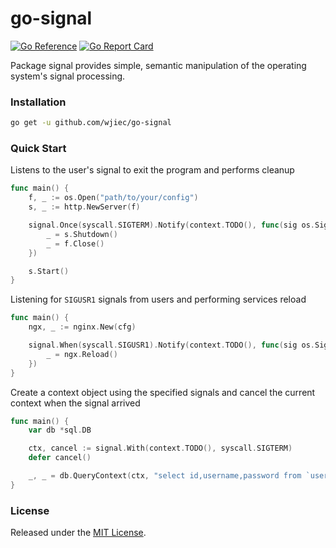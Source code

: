 # go-signal
[![Go Reference](https://pkg.go.dev/badge/github.com/wjiec/go-signal.svg)](https://pkg.go.dev/github.com/wjiec/go-signal)
[![Go Report Card](https://goreportcard.com/badge/github.com/wjiec/go-signal)](https://goreportcard.com/report/github.com/wjiec/go-signal)

Package signal provides simple, semantic manipulation of the operating system's signal processing.


### Installation

```bash
go get -u github.com/wjiec/go-signal
```


### Quick Start

Listens to the user's signal to exit the program and performs cleanup
```go
func main() {
	f, _ := os.Open("path/to/your/config")
	s, _ := http.NewServer(f)

	signal.Once(syscall.SIGTERM).Notify(context.TODO(), func(sig os.Signal) {
		_ = s.Shutdown()
		_ = f.Close()
	})

	s.Start()
}
```

Listening for `SIGUSR1` signals from users and performing services reload
```go
func main() {
	ngx, _ := nginx.New(cfg)

	signal.When(syscall.SIGUSR1).Notify(context.TODO(), func(sig os.Signal) {
		_ = ngx.Reload()
	})
}
```

Create a context object using the specified signals and cancel the current context when the signal arrived
```go
func main() {
    var db *sql.DB

	ctx, cancel := signal.With(context.TODO(), syscall.SIGTERM)
	defer cancel()

	_, _ = db.QueryContext(ctx, "select id,username,password from `user`")
}
```


### License

Released under the [MIT License](LICENSE).
